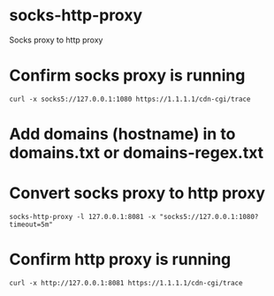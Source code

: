 # socks-http-proxy
Socks proxy to http proxy

# Confirm socks proxy is running
```batch
curl -x socks5://127.0.0.1:1080 https://1.1.1.1/cdn-cgi/trace
```

# Add domains (hostname) in to domains.txt or domains-regex.txt

# Convert socks proxy to http proxy
```batch
socks-http-proxy -l 127.0.0.1:8081 -x "socks5://127.0.0.1:1080?timeout=5m"
```

# Confirm http proxy is running
```batch
curl -x http://127.0.0.1:8081 https://1.1.1.1/cdn-cgi/trace
```
